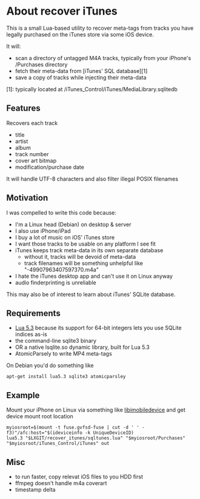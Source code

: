 # About recover iTunes

This is a small Lua-based utility to recover meta-tags from tracks you have legally purchased on the iTunes store via some iOS device.

It will:

* scan a directory of untagged M4A tracks, typically from your iPhone's /Purchases directory
* fetch their meta-data from [iTunes' SQL database][1]
* save a copy of tracks while injecting their meta-data

[1]: typically located at /iTunes_Control/iTunes/MediaLibrary.sqlitedb


## Features

Recovers each track

* title
* artist
* album
* track number
* cover art bitmap
* modification/purchase date

It will handle UTF-8 characters and also filter illegal POSIX filenames


## Motivation

I was compelled to write this code because:

* I'm a Linux head (Debian) on desktop & server
* I also use iPhone/iPad
* I buy a lot of music on iOS' iTunes store
* I want those tracks to be usable on any platform I see fit
* iTunes keeps track meta-data in its own separate database
  * without it, tracks will be devoid of meta-data
  * track filenames will be something unhelpful like "-49907963407597370.m4a"
* I hate the iTunes desktop app and can't use it on Linux anyway
* audio finderprinting is unreliable

This may also be of interest to learn about iTunes' SQLite database.


## Requirements

* [Lua 5.3](http://github.com/lua) because its support for 64-bit integers lets you use SQLite indices as-is
* the command-line sqlite3 binary
* OR a native lsqlite.so dynamic library, built for Lua 5.3
* AtomicParsely to write MP4 meta-tags

On Debian you'd do something like

```shell
apt-get install lua5.3 sqlite3 atomicparsley
```


## Example

Mount your iPhone on Linux via something like [libimobiledevice](http://www.libimobiledevice.org) and get device mount root location


```shell
myiosroot=$(mount -t fuse.gvfsd-fuse | cut -d ' ' -f3)"/afc:host="$(ideviceinfo -k UniqueDeviceID)
lua5.3 "$LXGIT/recover_itunes/sqltunes.lua" "$myiosroot/Purchases" "$myiosroot/iTunes_Control/iTunes" out
```


## Misc

* to run faster, copy relevat iOS files to you HDD first
* ffmpeg doesn't handle m4a coverart
* timestamp delta
